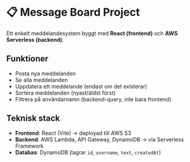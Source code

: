 # 📋 Message Board Project

Ett enkelt meddelandesystem byggt med **React (frontend)** och **AWS Serverless (backend)**.

## Funktioner
- Posta nya meddelanden
- Se alla meddelanden
- Uppdatera ett meddelande (endast om det existerar)
- Sortera meddelanden (nyast/äldst först)
- Filtrera på användarnamn (backend-query, inte bara frontend)

## Teknisk stack
- **Frontend**: React (Vite) → deployad till AWS S3
- **Backend**: AWS Lambda, API Gateway, DynamoDB → via Serverless Framework
- **Databas**: DynamoDB (lagrar `id`, `username`, `text`, `createdAt`)